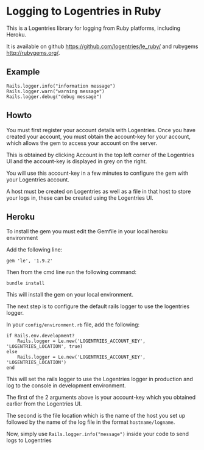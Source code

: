 Logging to Logentries in Ruby
=============================

This is a Logentries library for logging from Ruby platforms, including Heroku.

It is available on github <https://github.com/logentries/le_ruby/> and rubygems
<http://rubygems.org/>.


Example
-------

    Rails.logger.info("information message")
    Rails.logger.warn("warning message")
    Rails.logger.debug("debug message")


Howto
-----

You must first register your account details with Logentries. Once you have
created your account, you must obtain the account-key for your account, which
allows the gem to access your account on the server.

This is obtained by clicking Account in the top left corner of the Logentries
UI and the account-key is displayed in grey on the right.

You will use this account-key in a few minutes to configure the gem with your
Logentries account.

A host must be created on Logentries as well as a file in that host to store
your logs in, these can be created using the Logentries UI.

Heroku
------

To install the gem you must edit the Gemfile in your local heroku environment

Add the following line:

    gem 'le', '1.9.2'

Then from the cmd line run the following command:

    bundle install

This will install the gem on your local environment.

The next step is to configure the default rails logger to use the logentries
logger.

In your `config/environment.rb` file, add the following:

    if Rails.env.development?
        Rails.logger = Le.new('LOGENTRIES_ACCOUNT_KEY', 'LOGENTRIES_LOCATION', true)
    else
        Rails.logger = Le.new('LOGENTRIES_ACCOUNT_KEY', 'LOGENTRIES_LOCATION')
    end

This will set the rails logger to use the Logentries logger in production and log to the console in development environment.

The first of the 2 arguments above is your account-key which you obtained
earlier from the Logentries UI.

The second is the file location which is the name of the host you set up
followed by the name of the log file in the format `hostname/logname`.

Now, simply use `Rails.logger.info("message")` inside your code to send logs to Logentries
